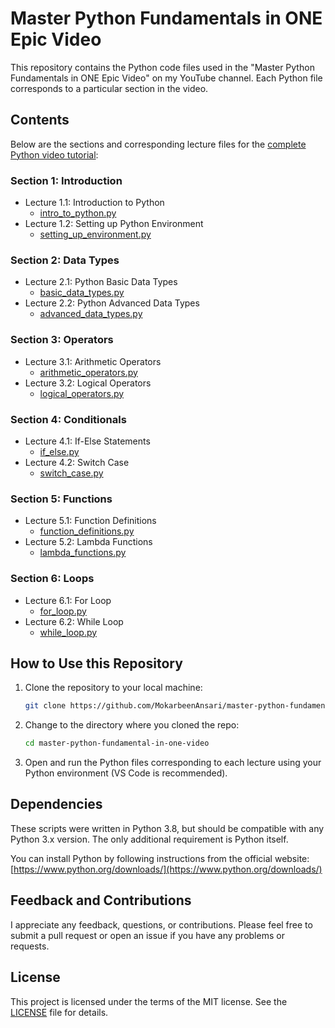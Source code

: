 # Master Python Fundamentals in ONE Epic Video 

This repository contains the Python code files used in the "Master Python Fundamentals in ONE Epic Video" on my YouTube channel. Each Python file corresponds to a particular section in the video.

## Contents

Below are the sections and corresponding lecture files for the [complete Python video tutorial](https://youtu.be/amCdZ2ItxQk):

### Section 1: Introduction
- Lecture 1.1: Introduction to Python
  - [intro_to_python.py](link_to_file1)
- Lecture 1.2: Setting up Python Environment
  - [setting_up_environment.py](link_to_file2)

### Section 2: Data Types
- Lecture 2.1: Python Basic Data Types
  - [basic_data_types.py](link_to_file3)
- Lecture 2.2: Python Advanced Data Types
  - [advanced_data_types.py](link_to_file4)

### Section 3: Operators
- Lecture 3.1: Arithmetic Operators
  - [arithmetic_operators.py](link_to_file5)
- Lecture 3.2: Logical Operators
  - [logical_operators.py](link_to_file6)

### Section 4: Conditionals
- Lecture 4.1: If-Else Statements
  - [if_else.py](link_to_file7)
- Lecture 4.2: Switch Case
  - [switch_case.py](link_to_file8)

### Section 5: Functions
- Lecture 5.1: Function Definitions
  - [function_definitions.py](link_to_file9)
- Lecture 5.2: Lambda Functions
  - [lambda_functions.py](link_to_file10)

### Section 6: Loops
- Lecture 6.1: For Loop
  - [for_loop.py](link_to_file11)
- Lecture 6.2: While Loop
  - [while_loop.py](link_to_file12)

## How to Use this Repository

1. Clone the repository to your local machine:

    ```bash
    git clone https://github.com/MokarbeenAnsari/master-python-fundamental-in-one-video.git
    ```

2. Change to the directory where you cloned the repo:

    ```bash
    cd master-python-fundamental-in-one-video
    ```

3. Open and run the Python files corresponding to each lecture using your Python environment (VS Code is recommended).

## Dependencies

These scripts were written in Python 3.8, but should be compatible with any Python 3.x version. The only additional requirement is Python itself.

You can install Python by following instructions from the official website: [https://www.python.org/downloads/](https://www.python.org/downloads/)

## Feedback and Contributions

I appreciate any feedback, questions, or contributions. Please feel free to submit a pull request or open an issue if you have any problems or requests.

## License

This project is licensed under the terms of the MIT license. See the [LICENSE](LICENSE) file for details.
